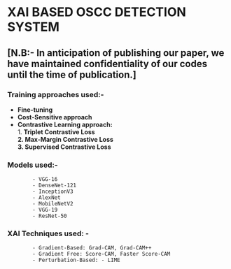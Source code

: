 # **XAI BASED OSCC DETECTION SYSTEM**
## [N.B:- In anticipation of publishing our paper, we have maintained confidentiality of our codes until the time of publication.]

### Training approaches used:- 
* **Fine-tuning**
* **Cost-Sensitive approach**
* **Contrastive Learning approach:**\
            1. **Triplet Contrastive Loss\
            2. Max-Margin Contrastive Loss\
            3. Supervised Contrastive Loss**
### Models used:- 
            - VGG-16
            - DenseNet-121
            - InceptionV3
            - AlexNet
            - MobileNetV2
            - VGG-19
            - ResNet-50
### XAI Techniques used: -
            - Gradient-Based: Grad-CAM, Grad-CAM++
            - Gradient Free: Score-CAM, Faster Score-CAM
            - Perturbation-Based: - LIME
